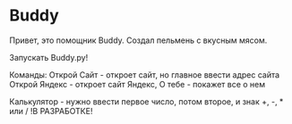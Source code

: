 # Buddy
Привет, это помощник Buddy. Создал пельмень с вкусным мясом.

Запускать Buddy.py!

Команды: 
  Открой Сайт - откроет сайт, но главное ввести адрес сайта 
  Открой Яндекс - откроет сайт Яндекс, О тебе - покажет все о нем

  Калькулятор - нужно ввести первое число, потом второе, и знак +, -, * или /
                            !В РАЗРАБОТКЕ!
